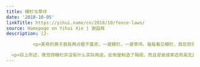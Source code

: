 ```yaml
---
title: 栅栏与草坪
date: '2018-10-05'
linkTitle: https://yihui.name/cn/2018/10/fence-lawn/
source: Homepage on Yihui Xie | 谢益辉
description: |2-

          <p>美帝的房子我有两点极不喜欢，一是栅栏，一是草坪。每每看见栅栏，我总觉得仿佛大家各自花几十万美元为自己买了一套牢房，家家户户把自己围得死死的，还美其名曰保护隐私。其实有个毛线隐私可言，我站楼上往下一看，谁家院里有什么、在做什么，一清二楚。要说为了安全吧，其实大家的栅栏也并没有上锁，人要真想进去，推开栅栏门就进，就看你有没有那个胆。这种栅栏也拦不住兔子之类的小型动物，只能挡住大型动物；若怕兔子啃你的菜，还得给菜园专门再围一道铁丝网。在我看来，栅栏唯一一个合理的用途就是把三岁小孩围在一块草地上玩，免得他在没有大人看管的时候跑丢了。可这个用途也有两个问题：一是不懂事的小孩有多少时间独自在后院玩（大人为什么要把小孩扔一边呢）；二是等小孩长大，这用途也就失效了。</p>

  <p>综上所述，我觉得栅栏并没有什么实际用途，反倒是制造了隔阂，而且安装成本还奇高无比。我之所以会觉得栅栏围起来的房子像牢房，是因为这种环境和我在农村从小长大的环境截然不同。我是那种在村里放养长大的孩子，左邻右舍随便串门，想找谁玩找谁玩，不用事先打招呼。多数住户的大门通常都开着，大家也不必担心贼人什么的，
---
```

